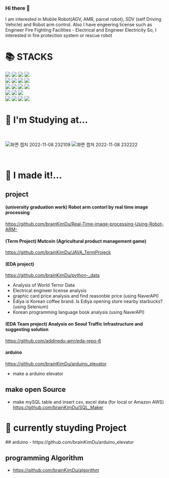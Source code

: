 ### Hi there 👋
I am interested in Mobile Robot(AGV, AMR, parcel robot), SDV (self Driving Vehicle) and Robot arm control.
Also I have engeering license such as Engineer Fire Fighting Facilities - Electrical and Engineer Electricity
So, I interested in fire protection system or rescue robot





<div><h1>📚 STACKS</h1></div>

<div> 
  <img src="https://img.shields.io/badge/c-A8B9CC?style=for-the-badge&logo=c&logoColor=white">
  <img src="https://img.shields.io/badge/c++-00599C?style=for-the-badge&logo=c%2B%2B&logoColor=white">
  <img src="https://img.shields.io/badge/python-3776AB?style=for-the-badge&logo=python&logoColor=white"> 
  <img src="https://img.shields.io/badge/java-007396?style=for-the-badge&logo=java&logoColor=white"> 
  <br>
  <img src="https://img.shields.io/badge/Raspberry Pi-A22846?style=for-the-badge&logo=Raspberry Pi&logoColor=white"> 
  <img src="https://img.shields.io/badge/Arduino-00979D?style=for-the-badge&logo=Arduino&logoColor=white"> 
  <img src="https://img.shields.io/badge/ROS-22314E?style=for-the-badge&logo=ROS&logoColor=white"> 
  <img src="https://img.shields.io/badge/Android-3DDC84?style=for-the-badge&logo=Android&logoColor=white"> 
  <br>
  <img src="https://img.shields.io/badge/pandas-150458?style=for-the-badge&logo=pandas&logoColor=white"> 
  <img src="https://img.shields.io/badge/mysql-4479A1?style=for-the-badge&logo=mysql&logoColor=white"> 
  <img src="https://img.shields.io/badge/OpenCV-5C3EE8?style=for-the-badge&logo=OpenCV&logoColor=white"> 
  <img src="https://img.shields.io/badge/Selenium-43B02A?style=for-the-badge&logo=Selenium&logoColor=white">
  
  <br>
  <img src="https://img.shields.io/badge/linux-FCC624?style=for-the-badge&logo=linux&logoColor=black"> 
  <img src="https://img.shields.io/badge/Ubuntu-E95420?style=for-the-badge&logo=Ubuntu&logoColor=black"> 
  <img src="https://img.shields.io/badge/amazonaws-232F3E?style=for-the-badge&logo=amazonaws&logoColor=white"> 
  <br>
  <img src="https://img.shields.io/badge/NaverAPI-03C75A?style=for-the-badge&logo=Naver&logoColor=white">
  <img src="https://img.shields.io/badge/github-181717?style=for-the-badge&logo=github&logoColor=white">
  <img src="https://img.shields.io/badge/git-F05032?style=for-the-badge&logo=git&logoColor=white">
  <img src="https://img.shields.io/badge/GoogleAPI-4285F4?style=for-the-badge&logo=Google&logoColor=white">
   <br>
</div>
  
  
<div><h1>🌱 I'm Studying at...</h1></div>
<div>
<br>

![화면 캡처 2022-11-08 232109](https://user-images.githubusercontent.com/110883172/200596671-081bded6-2298-43ef-8f8d-f84b7d7c7fd8.png)
![화면 캡처 2022-11-08 232222](https://user-images.githubusercontent.com/110883172/200596747-ad7f1e9a-f40c-4a9b-b33e-a841bdc1e95c.png)

<br>
</div>


<div><h1>🤔 I made it!... </h1></div>
</div>


## project

#### (university  graduation work) Robot arm contorl by real time image processing 
https://github.com/brainKimDu/Real-Time-image-processing-Using-Robot-ARM-


#### (Term Project) Mutcoin (Agricultural product management game)
https://github.com/brainKimDu/JAVA_TermProjeck


#### (EDA project)
https://github.com/brainKimDu/python-_data
  - Analysis of World Terror Data
  - Electrical engineer license analysis  
  - graphic card price analysis and find reasonble price (using NaverAPI)
  - Ediya is Korean coffee brand. Is Ediya opening store nearby starbucks? (using Selenium)
  - Korean programming language book analysis (using NaverAPI)



#### (EDA Team project) Analysis on Seoul Traffic Infrastructure and suggesting solution
https://github.com/addinedu-amr/eda-repo-6 

#### arduino
https://github.com/brainKimDu/arduino_elevator
  - make a arduino elevator

## make open Source
  - make mySQL table and insert csv, excel data (for local or Amazon AWS)
https://github.com/brainKimDu/SQL_Maker



<div><h1>🔭 currently stuyding Project </h1></div>
</div>
## arduino
 - https://github.com/brainKimDu/arduino_elevator

## programming Algorithm
 - https://github.com/brainKimDu/algorithm

<!--
**brainKimDu/brainKimDu** is a ✨ _special_ ✨ repository because its `README.md` (this file) appears on your GitHub profile.

Here are some ideas to get you started:

- 🔭 I’m currently working on ...
- 🌱 I’m currently learning ...
- 👯 I’m looking to collaborate on ...
- 🤔 I’m looking for help with ...
- 💬 Ask me about ...
- 📫 How to reach me: ...
- 😄 Pronouns: ...
- ⚡ Fun fact: ...
-->
